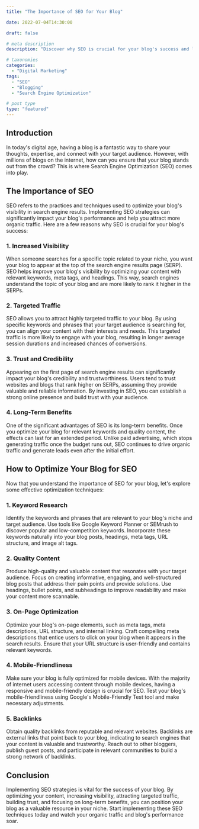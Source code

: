 ```yaml
---
title: "The Importance of SEO for Your Blog"

date: 2022-07-04T14:30:00

draft: false

# meta description
description: "Discover why SEO is crucial for your blog's success and learn how to optimize your content to boost visibility and organic traffic."

# taxonomies
categories:
  - "Digital Marketing"
tags:
  - "SEO"
  - "Blogging"
  - "Search Engine Optimization"

# post type
type: "featured"
---
```


## Introduction

In today's digital age, having a blog is a fantastic way to share your thoughts, expertise, and connect with your target audience. However, with millions of blogs on the internet, how can you ensure that your blog stands out from the crowd? This is where Search Engine Optimization (SEO) comes into play. 

## The Importance of SEO

SEO refers to the practices and techniques used to optimize your blog's visibility in search engine results. Implementing SEO strategies can significantly impact your blog's performance and help you attract more organic traffic. Here are a few reasons why SEO is crucial for your blog's success:

### 1. Increased Visibility

When someone searches for a specific topic related to your niche, you want your blog to appear at the top of the search engine results page (SERP). SEO helps improve your blog's visibility by optimizing your content with relevant keywords, meta tags, and headings. This way, search engines understand the topic of your blog and are more likely to rank it higher in the SERPs.

### 2. Targeted Traffic

SEO allows you to attract highly targeted traffic to your blog. By using specific keywords and phrases that your target audience is searching for, you can align your content with their interests and needs. This targeted traffic is more likely to engage with your blog, resulting in longer average session durations and increased chances of conversions.

### 3. Trust and Credibility

Appearing on the first page of search engine results can significantly impact your blog's credibility and trustworthiness. Users tend to trust websites and blogs that rank higher on SERPs, assuming they provide valuable and reliable information. By investing in SEO, you can establish a strong online presence and build trust with your audience.

### 4. Long-Term Benefits

One of the significant advantages of SEO is its long-term benefits. Once you optimize your blog for relevant keywords and quality content, the effects can last for an extended period. Unlike paid advertising, which stops generating traffic once the budget runs out, SEO continues to drive organic traffic and generate leads even after the initial effort.

## How to Optimize Your Blog for SEO

Now that you understand the importance of SEO for your blog, let's explore some effective optimization techniques:

### 1. Keyword Research

Identify the keywords and phrases that are relevant to your blog's niche and target audience. Use tools like Google Keyword Planner or SEMrush to discover popular and low-competition keywords. Incorporate these keywords naturally into your blog posts, headings, meta tags, URL structure, and image alt tags.

### 2. Quality Content

Produce high-quality and valuable content that resonates with your target audience. Focus on creating informative, engaging, and well-structured blog posts that address their pain points and provide solutions. Use headings, bullet points, and subheadings to improve readability and make your content more scannable.

### 3. On-Page Optimization

Optimize your blog's on-page elements, such as meta tags, meta descriptions, URL structure, and internal linking. Craft compelling meta descriptions that entice users to click on your blog when it appears in the search results. Ensure that your URL structure is user-friendly and contains relevant keywords.

### 4. Mobile-Friendliness

Make sure your blog is fully optimized for mobile devices. With the majority of internet users accessing content through mobile devices, having a responsive and mobile-friendly design is crucial for SEO. Test your blog's mobile-friendliness using Google's Mobile-Friendly Test tool and make necessary adjustments.

### 5. Backlinks

Obtain quality backlinks from reputable and relevant websites. Backlinks are external links that point back to your blog, indicating to search engines that your content is valuable and trustworthy. Reach out to other bloggers, publish guest posts, and participate in relevant communities to build a strong network of backlinks.

## Conclusion

Implementing SEO strategies is vital for the success of your blog. By optimizing your content, increasing visibility, attracting targeted traffic, building trust, and focusing on long-term benefits, you can position your blog as a valuable resource in your niche. Start implementing these SEO techniques today and watch your organic traffic and blog's performance soar.
